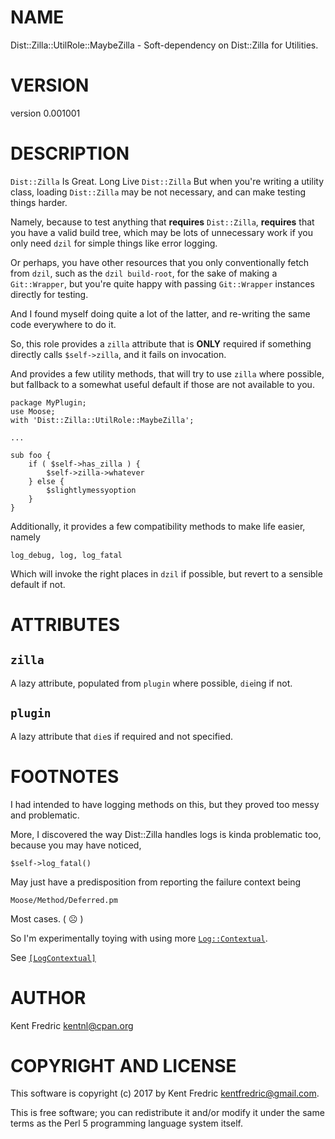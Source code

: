 # NAME

Dist::Zilla::UtilRole::MaybeZilla - Soft-dependency on Dist::Zilla for Utilities.

# VERSION

version 0.001001

# DESCRIPTION

`Dist::Zilla` Is Great. Long Live `Dist::Zilla` But when you're writing a utility class,
loading `Dist::Zilla` may be not necessary, and can make testing things harder.

Namely, because to test anything that **requires** `Dist::Zilla`, **requires** that you
have a valid build tree, which may be lots of unnecessary work if you only need `dzil` for
simple things like error logging.

Or perhaps, you have other resources that you only conventionally fetch from `dzil`,
such as the `dzil build-root`, for the sake of making a `Git::Wrapper`, but you're quite
happy with passing `Git::Wrapper` instances directly for testing.

And I found myself doing quite a lot of the latter, and re-writing the same code everywhere to do it.

So, this role provides a `zilla` attribute that is **ONLY** required if something directly calls `$self->zilla`, and it fails on invocation.

And provides a few utility methods, that will try to use `zilla` where possible, but fallback to
a somewhat useful default if those are not available to you.

    package MyPlugin;
    use Moose;
    with 'Dist::Zilla::UtilRole::MaybeZilla';

    ...

    sub foo {
        if ( $self->has_zilla ) {
            $self->zilla->whatever
        } else {
            $slightlymessyoption
        }
    }

Additionally, it provides a few compatibility methods to make life easier, namely

    log_debug, log, log_fatal

Which will invoke the right places in `dzil` if possible, but revert to a sensible
default if not.

# ATTRIBUTES

## `zilla`

A lazy attribute, populated from `plugin` where possible, `die`ing if not.

## `plugin`

A lazy attribute that `die`s if required and not specified.

# FOOTNOTES

I had intended to have logging methods on this, but they proved too messy and problematic.

More, I discovered the way Dist::Zilla handles logs is kinda problematic too, because you may have noticed,

    $self->log_fatal()

May just have a predisposition from reporting the failure context being

    Moose/Method/Deferred.pm

Most cases. ( ☹ )

So I'm experimentally toying with using more [`Log::Contextual`](https://metacpan.org/pod/Log::Contextual).

See [`[LogContextual]`](https://metacpan.org/pod/Dist::Zilla::Plugin::LogContextual)

# AUTHOR

Kent Fredric <kentnl@cpan.org>

# COPYRIGHT AND LICENSE

This software is copyright (c) 2017 by Kent Fredric <kentfredric@gmail.com>.

This is free software; you can redistribute it and/or modify it under
the same terms as the Perl 5 programming language system itself.
